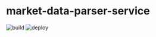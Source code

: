 # market-data-parser-service
![build](https://github.com/kndarp/market-data-parser-service/workflows/build/badge.svg) ![deploy](https://github.com/kndarp/market-data-parser-service/workflows/deploy/badge.svg)
